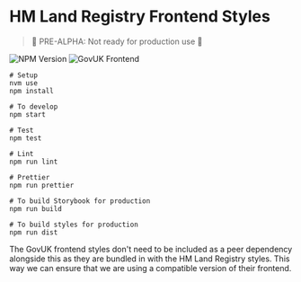 # HM Land Registry Frontend Styles

> 🛑 PRE-ALPHA: Not ready for production use 🛑

![NPM Version](https://img.shields.io/npm/v/@hmlr/frontend)
![GovUK Frontend](https://img.shields.io/npm/dependency-version/@hmlr/frontend/govuk-frontend)

```
# Setup
nvm use
npm install

# To develop
npm start

# Test
npm test

# Lint
npm run lint

# Prettier
npm run prettier

# To build Storybook for production
npm run build

# To build styles for production
npm run dist
```

The GovUK frontend styles don't need to be included as a peer dependency alongside this as they are bundled in with the HM Land Registry styles. This way we can ensure that we are using a compatible version of their frontend.
